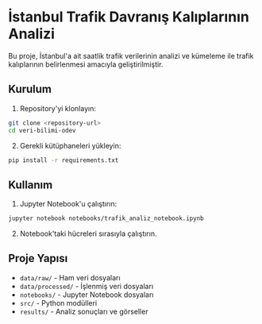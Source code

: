 # İstanbul Trafik Davranış Kalıplarının Analizi

Bu proje, İstanbul'a ait saatlik trafik verilerinin analizi ve kümeleme ile trafik kalıplarının belirlenmesi amacıyla geliştirilmiştir.

## Kurulum

1. Repository'yi klonlayın:
```bash
git clone <repository-url>
cd veri-bilimi-odev
```

2. Gerekli kütüphaneleri yükleyin:
```bash
pip install -r requirements.txt
```

## Kullanım

1. Jupyter Notebook'u çalıştırın:
```bash
jupyter notebook notebooks/trafik_analiz_notebook.ipynb
```

2. Notebook'taki hücreleri sırasıyla çalıştırın.

## Proje Yapısı

- `data/raw/` - Ham veri dosyaları
- `data/processed/` - İşlenmiş veri dosyaları
- `notebooks/` - Jupyter Notebook dosyaları
- `src/` - Python modülleri
- `results/` - Analiz sonuçları ve görseller